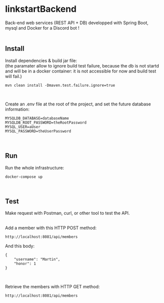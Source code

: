 # linkstartBackend
Back-end web services (REST API + DB) developped with Spring Boot, mysql and Docker for a Discord bot !  
<br>

## Install
Install dependencies & build jar file:  
(the paramater allow to ignore build test failure, because the db is not startd and will be in a docker container: it is not accessible for now and build test will fail.)
```
mvn clean install -Dmaven.test.failure.ignore=true
```
<br>

Create an .env file at the root of the project, and set the future database information:
```
MYSQLDB_DATABASE=databaseName
MYSQLDB_ROOT_PASSWORD=theRootPassword
MYSQL_USER=aUser
MYSQL_PASSWORD=theUserPassword
```
<br>

## Run
Run the whole infrastructure:
```
docker-compose up
```
<br>

## Test
Make request with Postman, curl, or other tool to test the API.
<br>
<br>

Add a member with this HTTP POST method:
```
http://localhost:8081/api/members
```
And this body:
```
{
    "username": "Martin",
    "honor": 1
}
```
<br>

Retrieve the members with HTTP GET method:
```
http://localhost:8081/api/members
```
